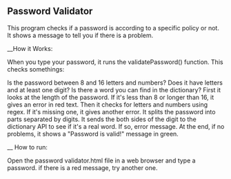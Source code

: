## Password Validator

This program checks if a password is according to a specific policy or not. It shows a message to tell you if there is a problem.

__How it Works:

When you type your password, it runs the validatePassword() function. This checks somethings:

Is the password between 8 and 16 letters and numbers?
Does it have letters and at least one digit?
Is there a word you can find in the dictionary?
First it looks at the length of the password. If it's less than 8 or longer than 16, it gives an error in red text. Then it checks for letters and numbers using regex. If it's missing one, it gives another error. It splits the password into parts separated by digits. It sends the both sides of the digit to the dictionary API to see if it's a real word. If so, error message. At the end, if no problems, it shows a "Password is valid!" message in green.


__ How to run:

Open the password validator.html file in a web browser and type a password. if there is a red message, try another one.

